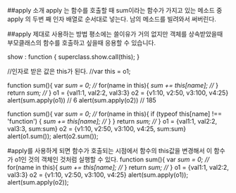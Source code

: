 ##apply 소개
apply 는 함수를 호출할 때 sum이라는 함수가 가지고 있는 메소드 중 apply 의 두번 째 인자 배열로 순서대로 넣는다.
남의 메소드를 빌려와서 써버린다.

##apply 제대로 사용하는 방법
평소에는 쓸이유가 거의 없지만 객체를 상속받았을때 부모클래스의 함수를 호출하고 싶을때 응용할 수 있습니다.

show : function {
    superclass.show.call(this);
}

//인자로 받은 값은 this가 된다.
//var this = o1;

function sum(){
    var _sum = 0;   //_
    for(name in this){
        _sum += this[name]; //_
    }
    return _sum;    //_
}
o1 = {val1:1, val2:2, val3:3}
o2 = {v1:10, v2:50, v3:100, v4:25}
alert(sum.apply(o1)) // 6
alert(sum.apply(o2)) // 185

function sum(){
    var _sum = 0;   //_
    for(name in this){
        if (typeof this[name] !== 'function') {
            _sum += this[name]; //_
        }
    }
    return _sum;    //_
}
o1 = {val1:1, val2:2, val3:3, sum:sum}
o2 = {v1:10, v2:50, v3:100, v4:25, sum:sum}
alert(o1.sum());
alert(o2.sum());

#apply를 사용하게 되면 함수가 호출되는 시점에서 함수의 this값을 변경해서 이 함수가 o1인 것의 객체인 것처럼 실행할 수 있다.
function sum(){
    var _sum = 0;   //_
    for(name in this){
        _sum += this[name]; //_
    }
    return _sum;    //_
}
o1 = {val1:1, val2:2, val3:3}
o2 = {v1:10, v2:50, v3:100, v4:25}
alert(sum.apply(o1));
alert(sum.apply(o2));
